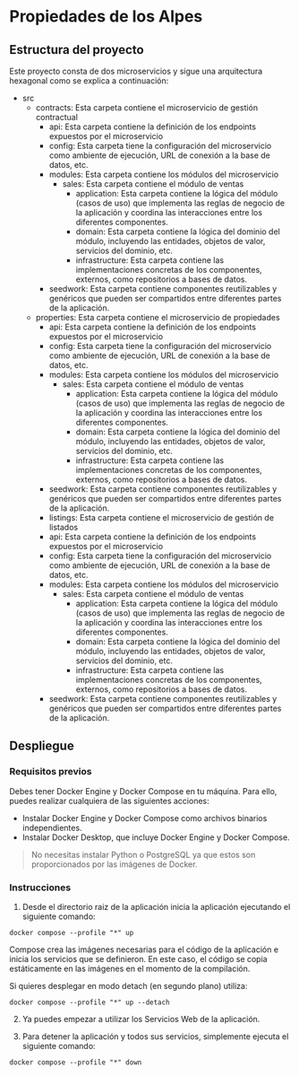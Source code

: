 # Propiedades de los Alpes

## Estructura del proyecto

Este proyecto consta de dos microservicios y sigue una arquitectura hexagonal como se explica a continuación:

* src
 	* contracts: Esta carpeta contiene el microservicio de gestión contractual
		* api: Esta carpeta contiene la definición de los endpoints expuestos por el microservicio
		* config: Esta carpeta tiene la configuración del microservicio como ambiente de ejecución, URL de conexión a la base de datos, etc.
		* modules: Esta carpeta contiene los módulos del microservicio
			* sales: Esta carpeta contiene el módulo de ventas
				* application: Esta carpeta contiene la lógica del módulo (casos de uso) que implementa las reglas de negocio de la aplicación y coordina las interacciones entre los diferentes componentes.
				* domain: Esta carpeta contiene la lógica del dominio del módulo, incluyendo las entidades, objetos de valor, servicios del dominio, etc.
				* infrastructure: Esta carpeta contiene las implementaciones concretas de los componentes, externos, como repositorios a bases de datos.
		* seedwork: Esta carpeta contiene componentes reutilizables y genéricos que pueden ser compartidos entre diferentes partes de la aplicación.
 	* properties: Esta carpeta contiene el microservicio de propiedades
		* api: Esta carpeta contiene la definición de los endpoints expuestos por el microservicio
		* config: Esta carpeta tiene la configuración del microservicio como ambiente de ejecución, URL de conexión a la base de datos, etc.
		* modules: Esta carpeta contiene los módulos del microservicio
			* sales: Esta carpeta contiene el módulo de ventas
				* application: Esta carpeta contiene la lógica del módulo (casos de uso) que implementa las reglas de negocio de la aplicación y coordina las interacciones entre los diferentes componentes.
				* domain: Esta carpeta contiene la lógica del dominio del módulo, incluyendo las entidades, objetos de valor, servicios del dominio, etc.
				* infrastructure: Esta carpeta contiene las implementaciones concretas de los componentes, externos, como repositorios a bases de datos.
		* seedwork: Esta carpeta contiene componentes reutilizables y genéricos que pueden ser compartidos entre diferentes partes de la aplicación.
    	* listings: Esta carpeta contiene el microservicio de gestión de listados
		* api: Esta carpeta contiene la definición de los endpoints expuestos por el microservicio
		* config: Esta carpeta tiene la configuración del microservicio como ambiente de ejecución, URL de conexión a la base de datos, etc.
		* modules: Esta carpeta contiene los módulos del microservicio
			* sales: Esta carpeta contiene el módulo de ventas
				* application: Esta carpeta contiene la lógica del módulo (casos de uso) que implementa las reglas de negocio de la aplicación y coordina las interacciones entre los diferentes componentes.
				* domain: Esta carpeta contiene la lógica del dominio del módulo, incluyendo las entidades, objetos de valor, servicios del dominio, etc.
				* infrastructure: Esta carpeta contiene las implementaciones concretas de los componentes, externos, como repositorios a bases de datos.
		* seedwork: Esta carpeta contiene componentes reutilizables y genéricos que pueden ser compartidos entre diferentes partes de la aplicación.

## Despliegue

### Requisitos previos

Debes tener Docker Engine y Docker Compose en tu máquina. Para ello, puedes realizar cualquiera de las siguientes acciones:

* Instalar Docker Engine y Docker Compose como archivos binarios independientes.
* Instalar Docker Desktop, que incluye Docker Engine y Docker Compose.

> No necesitas instalar Python o PostgreSQL ya que estos son proporcionados por las imágenes de Docker.

### Instrucciones

1. Desde el directorio raiz de la aplicación inicia la aplicación ejecutando el siguiente comando:

 ```
 docker compose --profile "*" up
 ```

 Compose crea las imágenes necesarias para el código de la aplicación e inicia los servicios que se definieron. En este caso, el código se copia estáticamente en las imágenes en el momento de la compilación.

 Si quieres desplegar en modo detach (en segundo plano) utiliza:

 ```
 docker compose --profile "*" up --detach
 ```

2. Ya puedes empezar a utilizar los Servicios Web de la aplicación.

3. Para detener la aplicación y todos sus servicios, simplemente ejecuta el siguiente comando:

 ```
 docker compose --profile "*" down
 ```
